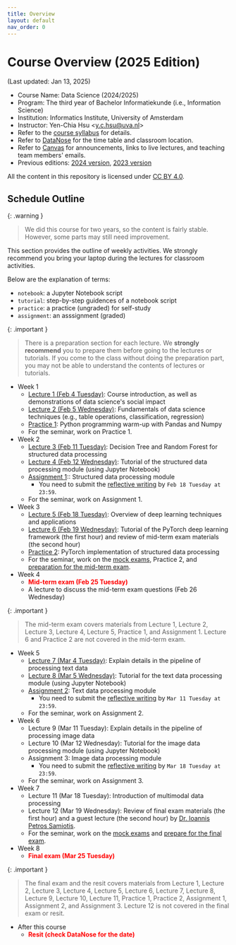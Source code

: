 ```yaml
---
title: Overview
layout: default
nav_order: 0
---
```


# Course Overview (2025 Edition)

(Last updated: Jan 13, 2025)

- Course Name: Data Science (2024/2025)
- Program: The third year of Bachelor Informatiekunde (i.e., Information Science)
- Institution: Informatics Institute, University of Amsterdam
- Instructor: Yen-Chia Hsu \<y.c.hsu@uva.nl\>
- Refer to the [course syllabus](syllabus) for details.
- Refer to [DataNose](https://datanose.nl/) for the time table and classroom location.
- Refer to [Canvas](https://canvas.uva.nl/) for announcements, links to live lectures, and teaching team members' emails.
- Previous editions: [2024 version](https://multix.io/data-science-book-uva-2024/), [2023 version](https://multix.io/data-science-book-uva-2023/)

All the content in this repository is licensed under [CC BY 4.0](https://creativecommons.org/licenses/by/4.0/).

## <a name="schedule"></a>Schedule Outline

{: .warning }
> We did this course for two years, so the content is fairly stable. However, some parts may still need improvement.

This section provides the outline of weekly activities. We strongly recommend you bring your laptop during the lectures for classroom activities.

Below are the explanation of terms:
- `notebook`: a Jupyter Notebook script
- `tutorial`: step-by-step guidences of a notebook script
- `practice`: a practice (ungraded) for self-study
- `assignment`: an asssignment (graded)

{: .important }
> There is a preparation section for each lecture. We **strongly recommend** you to prepare them before going to the lectures or tutorials. If you come to the class without doing the preparation part, you may not be able to understand the contents of lectures or tutorials.

- Week 1
  - [Lecture 1 (Feb 4 Tuesday)](lectures/lec1): Course introduction, as well as demonstrations of data science's social impact
  - [Lecture 2 (Feb 5 Wednesday)](lectures/lec2): Fundamentals of data science techniques (e.g., table operations, classification, regression)
  - [Practice 1](https://multix.io/python-warm-up/): Python programming warm-up with Pandas and Numpy
  - For the seminar, work on Practice 1.
- Week 2
  - [Lecture 3 (Feb 11 Tuesday)](lectures/lec3): Decision Tree and Random Forest for structured data processing
  - [Lecture 4 (Feb 12 Wednesday)](lectures/lec4): Tutorial of the structured data processing module (using Jupyter Notebook)
  - [Assignment 1](https://multix.io/structured-data-module/docs/assignment-structured-data.html):: Structured data processing module
    - You need to submit the [reflective writing](syllabus#reflective-writing-of-assignments) by `Feb 18 Tuesday at 23:59`.
  - For the seminar, work on Assignment 1.
- Week 3
  - [Lecture 5 (Feb 18 Tuesday)](lectures/lec5): Overview of deep learning techniques and applications
  - [Lecture 6 (Feb 19 Wednesday)](lectures/lec6): Tutorial of the PyTorch deep learning framework (the first hour) and review of mid-term exam materials (the second hour)
  - [Practice 2](https://multix.io/structured-data-module/docs/pytorch-structured-data.html): PyTorch implementation of structured data processing
  - For the seminar, work on the [mock exams](others/mock-exam), Practice 2, and [preparation for the mid-term exam](syllabus#exam-preparation).
- Week 4
  - <span style="color:red">**Mid-term exam (Feb 25 Tuesday)**</span>
  - A lecture to discuss the mid-term exam questions (Feb 26 Wednesday)

{: .important }
> The mid-term exam covers materials from Lecture 1, Lecture 2, Lecture 3, Lecture 4, Lecture 5, Practice 1, and Assignment 1. Lecture 6 and Practice 2 are not covered in the mid-term exam.

- Week 5
  - [Lecture 7 (Mar 4 Tuesday)](lectures/lec7): Explain details in the pipeline of processing text data
  - [Lecture 8 (Mar 5 Wednesday)](lectures/lec8): Tutorial for the text data processing module (using Jupyter Notebook)
  - [Assignment 2](https://multix.io/structured-data-module/docs/assignment-structured-data.html): Text data processing module
    - You need to submit the [reflective writing](syllabus#reflective-writing-of-assignments) by `Mar 11 Tuesday at 23:59`.
  - For the seminar, work on Assignment 2.
- Week 6
  - Lecture 9 (Mar 11 Tuesday): Explain details in the pipeline of processing image data
  - Lecture 10 (Mar 12 Wednesday): Tutorial for the image data processing module (using Jupyter Notebook)
  - Assignment 3: Image data processing module
    - You need to submit the [reflective writing](syllabus#reflective-writing-of-assignments) by `Mar 18 Tuesday at 23:59`.
  - For the seminar, work on Assignment 3.
- Week 7
  - Lecture 11 (Mar 18 Tuesday): Introduction of multimodal data processing
  - Lecture 12 (Mar 19 Wednesday): Review of final exam materials (the first hour) and a guest lecture (the second hour) by [Dr. Ioannis Petros Samiotis](https://scholar.google.com/citations?user=CbB88ZoAAAAJ&hl=en).
  - For the seminar, work on the [mock exams](others/mock-exam) and [prepare for the final exam](syllabus#exam-preparation).
- Week 8
  - <span style="color:red">**Final exam (Mar 25 Tuesday)**</span>

{: .important }
> The final exam and the resit covers materials from Lecture 1, Lecture 2, Lecture 3, Lecture 4, Lecture 5, Lecture 6, Lecture 7, Lecture 8, Lecture 9, Lecture 10, Lecture 11, Practice 1, Practice 2, Assignment 1, Assignment 2, and Assignment 3. Lecture 12 is not covered in the final exam or resit.

- After this course
  - <span style="color:red">**Resit (check DataNose for the date)**</span>
